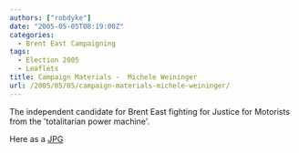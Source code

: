 ```yaml
---
authors: ["robdyke"]
date: "2005-05-05T08:19:00Z"
categories:
  - Brent East Campaigning
tags:
  - Election 2005
  - Leaflets
title: Campaign Materials -  Michele Weininger
url: /2005/05/05/campaign-materials-michele-weininger/
---
```

The independent candidate for Brent East fighting for Justice for Motorists from the 'totalitarian power machine'.

Here as a [JPG](http://www.comwifinet.com/becampaign/mwleaflet.jpg)
